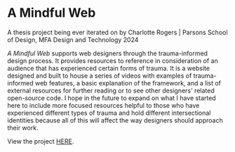 # A Mindful Web

A thesis project being ever iterated on by Charlotte Rogers | Parsons School of Design, MFA Design and Technology 2024

*A Mindful Web* supports web designers through the trauma-informed design process. It provides resources to reference in consideration of an audience that has experienced certain forms of trauma. It is a website designed and built to house a series of videos with examples of trauma-informed web features, a basic explanation of the framework, and a list of external resources for further reading or to see other designers' related open-source code. I hope in the future to expand on what I have started here to include more focused resources helpful to those who have experienced different types of trauma and hold different intersectional identities because all of this will affect the way designers should approach their work.

View the project [HERE](https://charogerz.github.io/AMindfulWeb/).
